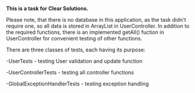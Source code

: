 **This is a task for Clear Solutions.**

Please note, that there is no database in this application, as the task didn't require one, so all data is stored in ArrayList in UserController.
In addition to the required functions, there is an implemented getAll() fuction in UserController for convenient testing of other functions.

There are three classes of tests, each having its purpose:

-UserTests - testing User validation and update function

-UserControllerTests - testing all controller functions

-GlobalExceptionHandlerTests - testing exception handling

